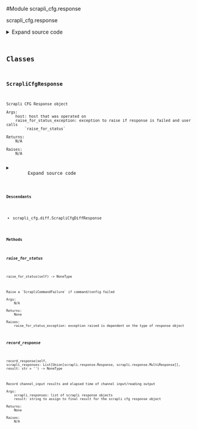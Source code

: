 <link rel="preload stylesheet" as="style" href="https://cdnjs.cloudflare.com/ajax/libs/10up-sanitize.css/11.0.1/sanitize.min.css" integrity="sha256-PK9q560IAAa6WVRRh76LtCaI8pjTJ2z11v0miyNNjrs=" crossorigin>
<link rel="preload stylesheet" as="style" href="https://cdnjs.cloudflare.com/ajax/libs/10up-sanitize.css/11.0.1/typography.min.css" integrity="sha256-7l/o7C8jubJiy74VsKTidCy1yBkRtiUGbVkYBylBqUg=" crossorigin>
<link rel="stylesheet preload" as="style" href="https://cdnjs.cloudflare.com/ajax/libs/highlight.js/10.1.1/styles/github.min.css" crossorigin>
<script defer src="https://cdnjs.cloudflare.com/ajax/libs/highlight.js/10.1.1/highlight.min.js" integrity="sha256-Uv3H6lx7dJmRfRvH8TH6kJD1TSK1aFcwgx+mdg3epi8=" crossorigin></script>
<script>window.addEventListener('DOMContentLoaded', () => hljs.initHighlighting())</script>















#Module scrapli_cfg.response

scrapli_cfg.response

<details class="source">
    <summary>
        <span>Expand source code</span>
    </summary>
    <pre>
        <code class="python">
"""scrapli_cfg.response"""
from datetime import datetime
from typing import List, Optional, Type, Union

from scrapli.response import MultiResponse, Response
from scrapli_cfg.exceptions import ScrapliCfgException


class ScrapliCfgResponse:
    def __init__(
        self, host: str, raise_for_status_exception: Type[Exception] = ScrapliCfgException
    ) -> None:
        """
        Scrapli CFG Response object

        Args:
            host: host that was operated on
            raise_for_status_exception: exception to raise if response is failed and user calls
                `raise_for_status`

        Returns:
            N/A

        Raises:
            N/A

        """
        self.host = host
        self.start_time = datetime.now()
        self.finish_time: Optional[datetime] = None
        self.elapsed_time: Optional[float] = None

        self.scrapli_responses: Optional[List[Union[Response, MultiResponse]]] = None
        self.result: str = ""

        self.raise_for_status_exception = raise_for_status_exception
        self.failed = True

    def __bool__(self) -> bool:
        """
        Magic bool method based on operation being failed or not

        Args:
            N/A

        Returns:
            bool: True/False if channel_input failed

        Raises:
            N/A

        """
        return self.failed

    def __repr__(self) -> str:
        """
        Magic repr method for ScrapliCfgResponse class

        Args:
            N/A

        Returns:
            str: repr for class object

        Raises:
            N/A

        """
        return f"ScrapliCfgResponse <Success: {str(not self.failed)}>"

    def __str__(self) -> str:
        """
        Magic str method for ScrapliCfgResponse class

        Args:
            N/A

        Returns:
            str: str for class object

        Raises:
            N/A

        """
        return f"ScrapliCfgResponse <Success: {str(not self.failed)}>"

    def record_response(
        self, scrapli_responses: List[Union[Response, MultiResponse]], result: str = ""
    ) -> None:
        """
        Record channel_input results and elapsed time of channel input/reading output

        Args:
            scrapli_responses: list of scrapli response objects
            result: string to assign to final result for the scrapli cfg response object

        Returns:
            None

        Raises:
            N/A

        """
        self.finish_time = datetime.now()
        self.elapsed_time = (self.finish_time - self.start_time).total_seconds()

        self.scrapli_responses = scrapli_responses
        self.result = result

        if not any(response.failed for response in self.scrapli_responses):
            self.failed = False

    def raise_for_status(self) -> None:
        """
        Raise a `ScrapliCommandFailure` if command/config failed

        Args:
            N/A

        Returns:
            None

        Raises:
            raise_for_status_exception: exception raised is dependent on the type of response object

        """
        if self.failed:
            raise self.raise_for_status_exception()
        </code>
    </pre>
</details>




## Classes

### ScrapliCfgResponse


```text
Scrapli CFG Response object

Args:
    host: host that was operated on
    raise_for_status_exception: exception to raise if response is failed and user calls
        `raise_for_status`

Returns:
    N/A

Raises:
    N/A
```

<details class="source">
    <summary>
        <span>Expand source code</span>
    </summary>
    <pre>
        <code class="python">
class ScrapliCfgResponse:
    def __init__(
        self, host: str, raise_for_status_exception: Type[Exception] = ScrapliCfgException
    ) -> None:
        """
        Scrapli CFG Response object

        Args:
            host: host that was operated on
            raise_for_status_exception: exception to raise if response is failed and user calls
                `raise_for_status`

        Returns:
            N/A

        Raises:
            N/A

        """
        self.host = host
        self.start_time = datetime.now()
        self.finish_time: Optional[datetime] = None
        self.elapsed_time: Optional[float] = None

        self.scrapli_responses: Optional[List[Union[Response, MultiResponse]]] = None
        self.result: str = ""

        self.raise_for_status_exception = raise_for_status_exception
        self.failed = True

    def __bool__(self) -> bool:
        """
        Magic bool method based on operation being failed or not

        Args:
            N/A

        Returns:
            bool: True/False if channel_input failed

        Raises:
            N/A

        """
        return self.failed

    def __repr__(self) -> str:
        """
        Magic repr method for ScrapliCfgResponse class

        Args:
            N/A

        Returns:
            str: repr for class object

        Raises:
            N/A

        """
        return f"ScrapliCfgResponse <Success: {str(not self.failed)}>"

    def __str__(self) -> str:
        """
        Magic str method for ScrapliCfgResponse class

        Args:
            N/A

        Returns:
            str: str for class object

        Raises:
            N/A

        """
        return f"ScrapliCfgResponse <Success: {str(not self.failed)}>"

    def record_response(
        self, scrapli_responses: List[Union[Response, MultiResponse]], result: str = ""
    ) -> None:
        """
        Record channel_input results and elapsed time of channel input/reading output

        Args:
            scrapli_responses: list of scrapli response objects
            result: string to assign to final result for the scrapli cfg response object

        Returns:
            None

        Raises:
            N/A

        """
        self.finish_time = datetime.now()
        self.elapsed_time = (self.finish_time - self.start_time).total_seconds()

        self.scrapli_responses = scrapli_responses
        self.result = result

        if not any(response.failed for response in self.scrapli_responses):
            self.failed = False

    def raise_for_status(self) -> None:
        """
        Raise a `ScrapliCommandFailure` if command/config failed

        Args:
            N/A

        Returns:
            None

        Raises:
            raise_for_status_exception: exception raised is dependent on the type of response object

        """
        if self.failed:
            raise self.raise_for_status_exception()
        </code>
    </pre>
</details>


#### Descendants
- scrapli_cfg.diff.ScrapliCfgDiffResponse
#### Methods

    

##### raise_for_status
`raise_for_status(self) ‑> NoneType`

```text
Raise a `ScrapliCommandFailure` if command/config failed

Args:
    N/A

Returns:
    None

Raises:
    raise_for_status_exception: exception raised is dependent on the type of response object
```



    

##### record_response
`record_response(self, scrapli_responses: List[Union[scrapli.response.Response, scrapli.response.MultiResponse]], result: str = '') ‑> NoneType`

```text
Record channel_input results and elapsed time of channel input/reading output

Args:
    scrapli_responses: list of scrapli response objects
    result: string to assign to final result for the scrapli cfg response object

Returns:
    None

Raises:
    N/A
```